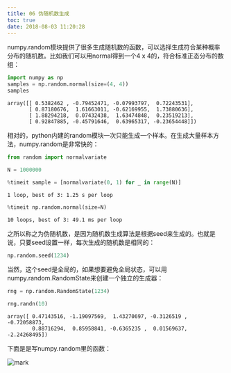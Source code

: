 ```yaml
---
title: 06 伪随机数生成
toc: true
date: 2018-08-03 11:20:28
---
```


numpy.random模块提供了很多生成随机数的函数，可以选择生成符合某种概率分布的随机数。比如我们可以用normal得到一个4 x 4的，符合标准正态分布的数组：


```python
import numpy as np
samples = np.random.normal(size=(4, 4))
samples
```




    array([[ 0.5382462 , -0.79452471, -0.07993797,  0.72243531],
           [ 0.87180676,  1.61663011, -0.62169955,  1.73880636],
           [ 1.88294218,  0.07432438,  1.63474848,  0.23519213],
           [ 0.92847885, -0.45791646,  0.63965317, -0.23654448]])



相对的，python内建的random模块一次只能生成一个样本。在生成大量样本方法，numpy.random是非常快的：


```python
from random import normalvariate

N = 1000000
```


```python
%timeit sample = [normalvariate(0, 1) for _ in range(N)]
```

    1 loop, best of 3: 1.25 s per loop



```python
%timeit np.random.normal(size=N)
```

    10 loops, best of 3: 49.1 ms per loop


之所以称之为伪随机数，是因为随机数生成算法是根据seed来生成的。也就是说，只要seed设置一样，每次生成的随机数是相同的：


```python
np.random.seed(1234)
```

当然，这个seed是全局的，如果想要避免全局状态，可以用numpy.random.RandomState来创建一个独立的生成器：


```python
rng = np.random.RandomState(1234)
```


```python
rng.randn(10)
```




    array([ 0.47143516, -1.19097569,  1.43270697, -0.3126519 , -0.72058873,
            0.88716294,  0.85958841, -0.6365235 ,  0.01569637, -2.24268495])



下面是是写numpy.random里的函数：

![mark](http://pacdb2bfr.bkt.clouddn.com/blog/image/180803/49m3kAC82i.png?imageslim)


```python

```
